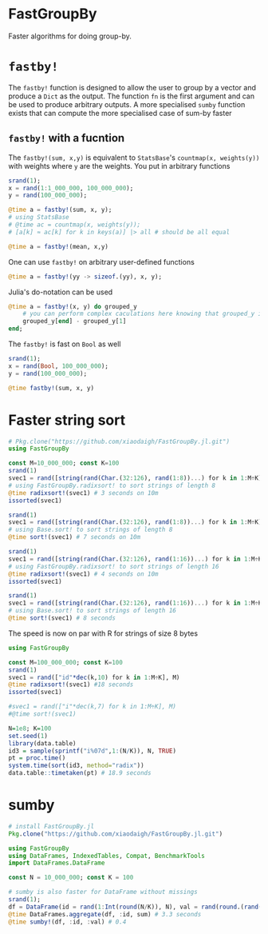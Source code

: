 # FastGroupBy

Faster algorithms for doing group-by.

# `fastby!`
The `fastby!` function is designed to allow the user to group by a vector and produce 
a `Dict` as the output. The function `fn` is the first argument and can be used to produce arbitrary outputs. A more specialised `sumby` function exists that can compute the more specialised case of sum-by faster

## `fastby!` with a fucntion
The `fastby!(sum, x,y)` is equivalent to `StatsBase`'s `countmap(x, weights(y))` with weights where `y` are the weights. You put in arbitrary functions
```julia
srand(1);
x = rand(1:1_000_000, 100_000_000);
y = rand(100_000_000);

@time a = fastby!(sum, x, y);
# using StatsBase
# @time ac = countmap(x, weights(y));
# [a[k] ≈ ac[k] for k in keys(a)] |> all # should be all equal

@time a = fastby!(mean, x,y)
```

One can use `fastby!` on arbitrary user-defined functions 
```julia
@time a = fastby!(yy -> sizeof.(yy), x, y);
```

Julia's do-notation can be used
```julia
@time a = fastby!(x, y) do grouped_y
    # you can perform complex caculations here knowing that grouped_y is y grouped by x
    grouped_y[end] - grouped_y[1]
end;
```

The `fastby!` is fast on `Bool` as well
```julia
srand(1);
x = rand(Bool, 100_000_000);
y = rand(100_000_000);

@time fastby!(sum, x, y)
```


# Faster string sort
```julia
# Pkg.clone("https://github.com/xiaodaigh/FastGroupBy.jl.git")
using FastGroupBy

const M=10_000_000; const K=100
srand(1)
svec1 = rand([string(rand(Char.(32:126), rand(1:8))...) for k in 1:M÷K], M)
# using FastGroupBy.radixsort! to sort strings of length 8
@time radixsort!(svec1) # 3 seconds on 10m
issorted(svec1)

srand(1)
svec1 = rand([string(rand(Char.(32:126), rand(1:8))...) for k in 1:M÷K], M)
# using Base.sort! to sort strings of length 8
@time sort!(svec1) # 7 seconds on 10m

srand(1)
svec1 = rand([string(rand(Char.(32:126), rand(1:16))...) for k in 1:M÷K], M)
# using FastGroupBy.radixsort! to sort strings of length 16
@time radixsort!(svec1) # 4 seconds on 10m
issorted(svec1)

srand(1)
svec1 = rand([string(rand(Char.(32:126), rand(1:16))...) for k in 1:M÷K], M)
# using Base.sort! to sort strings of length 16
@time sort!(svec1) # 8 seconds

```

The speed is now on par with R for strings of size 8 bytes
```julia
using FastGroupBy

const M=100_000_000; const K=100
srand(1)
svec1 = rand(["id"*dec(k,10) for k in 1:M÷K], M)
@time radixsort!(svec1) #18 seconds
issorted(svec1)

#svec1 = rand(["i"*dec(k,7) for k in 1:M÷K], M)
#@time sort!(svec1)
```

```r
N=1e8; K=100
set.seed(1)
library(data.table)
id3 = sample(sprintf("i%07d",1:(N/K)), N, TRUE)
pt = proc.time()
system.time(sort(id3, method="radix"))
data.table::timetaken(pt) # 18.9 seconds
```

# sumby
```julia
# install FastGroupBy.jl
Pkg.clone("https://github.com/xiaodaigh/FastGroupBy.jl.git")

using FastGroupBy
using DataFrames, IndexedTables, Compat, BenchmarkTools
import DataFrames.DataFrame

const N = 10_000_000; const K = 100

# sumby is also faster for DataFrame without missings
srand(1);
df = DataFrame(id = rand(1:Int(round(N/K)), N), val = rand(round.(rand(K)*100,4), N));
@time DataFrames.aggregate(df, :id, sum) # 3.3 seconds
@time sumby!(df, :id, :val) # 0.4
```

